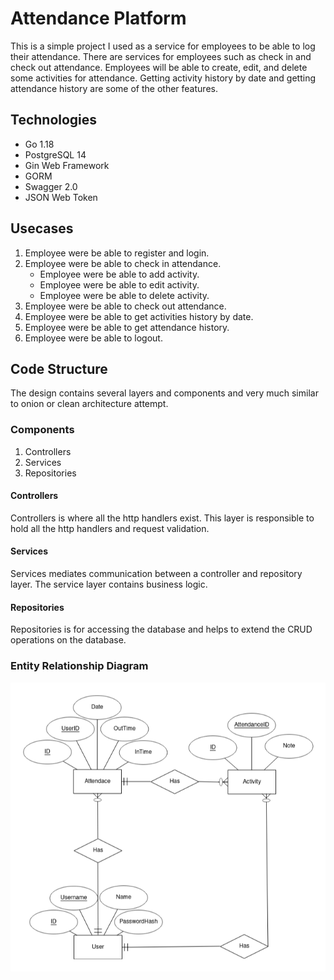 # Attendance Platform
This is a simple project I used as a service for employees to be able to log their attendance. There are services for employees such as check in and check out attendance. Employees will be able to create, edit, and delete some activities for attendance. Getting activity history by date and getting attendance history are some of the other features.

## Technologies
- Go 1.18
- PostgreSQL 14
- Gin Web Framework
- GORM
- Swagger 2.0
- JSON Web Token

## Usecases
1. Employee were be able to register and login.
2. Employee were be able to check in attendance.
    - Employee were be able to add activity.
    - Employee were be able to edit activity.
    - Employee were be able to delete activity.
3. Employee were be able to check out attendance.
4. Employee were be able to get activities history by date.
5. Employee were be able to get attendance history.
6. Employee were be able to logout.

## Code Structure
The design contains several layers and components and very much similar to onion or clean architecture attempt.

### Components
1. Controllers
2. Services
3. Repositories

#### Controllers
Controllers is where all the http handlers exist. This layer is responsible to hold all the http handlers and request validation.

#### Services
Services mediates communication between a controller and repository layer. The service layer contains business logic.

#### Repositories
Repositories is for accessing the database and helps to extend the CRUD operations on the database.

### Entity Relationship Diagram
![alt text](https://github.com/muhammadarash1997/attendance-platform/blob/master/ERD.png?raw=true)

